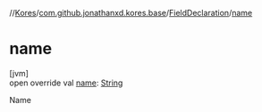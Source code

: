 //[Kores](../../../index.md)/[com.github.jonathanxd.kores.base](../index.md)/[FieldDeclaration](index.md)/[name](name.md)

# name

[jvm]\
open override val [name](name.md): [String](https://kotlinlang.org/api/latest/jvm/stdlib/kotlin/-string/index.html)

Name
